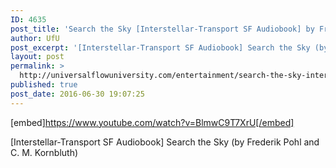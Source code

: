 ```yaml
---
ID: 4635
post_title: 'Search the Sky [Interstellar-Transport SF Audiobook] by Frederik Pohl &#038; C. M. Kornbluth'
author: UfU
post_excerpt: '[Interstellar-Transport SF Audiobook] Search the Sky (by Frederik Pohl and C. M. Kornbluth)'
layout: post
permalink: >
  http://universalflowuniversity.com/entertainment/search-the-sky-interstellar-transport-sf-audiobook-by-frederik-pohl-c-m-kornbluth/
published: true
post_date: 2016-06-30 19:07:25
---
```

[embed]https://www.youtube.com/watch?v=BlmwC9T7XrU[/embed]<br>
<p>[Interstellar-Transport SF Audiobook] Search the Sky (by Frederik Pohl and C. M. Kornbluth)</p>